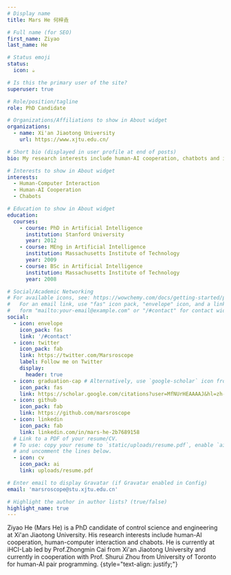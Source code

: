 ```yaml
---
# Display name
title: Mars He 何梓垚

# Full name (for SEO)
first_name: Ziyao
last_name: He

# Status emoji
status:
  icon: ☕️

# Is this the primary user of the site?
superuser: true

# Role/position/tagline
role: PhD Candidate

# Organizations/Affiliations to show in About widget
organizations:
  - name: Xi'an Jiaotong University
    url: https://www.xjtu.edu.cn/

# Short bio (displayed in user profile at end of posts)
bio: My research interests include human-AI cooperation, chatbots and interacive coding.

# Interests to show in About widget
interests:
  - Human-Computer Interaction
  - Human-AI Cooperation
  - Chabots

# Education to show in About widget
education:
  courses:
    - course: PhD in Artificial Intelligence
      institution: Stanford University
      year: 2012
    - course: MEng in Artificial Intelligence
      institution: Massachusetts Institute of Technology
      year: 2009
    - course: BSc in Artificial Intelligence
      institution: Massachusetts Institute of Technology
      year: 2008

# Social/Academic Networking
# For available icons, see: https://wowchemy.com/docs/getting-started/page-builder/#icons
#   For an email link, use "fas" icon pack, "envelope" icon, and a link in the
#   form "mailto:your-email@example.com" or "/#contact" for contact widget.
social:
  - icon: envelope
    icon_pack: fas
    link: '/#contact'
  - icon: twitter
    icon_pack: fab
    link: https://twitter.com/Marsroscope
    label: Follow me on Twitter
    display:
      header: true
  - icon: graduation-cap # Alternatively, use `google-scholar` icon from `ai` icon pack
    icon_pack: fas
    link: https://scholar.google.com/citations?user=MfNUrHEAAAAJ&hl=zh-CN&oi=ao
  - icon: github
    icon_pack: fab
    link: https://github.com/marsroscope
  - icon: linkedin
    icon_pack: fab
    link: linkedin.com/in/mars-he-2b7689158
  # Link to a PDF of your resume/CV.
  # To use: copy your resume to `static/uploads/resume.pdf`, enable `ai` icons in `params.yaml`,
  # and uncomment the lines below.
  - icon: cv
    icon_pack: ai
    link: uploads/resume.pdf

# Enter email to display Gravatar (if Gravatar enabled in Config)
email: 'marsroscope@stu.xjtu.edu.cn'

# Highlight the author in author lists? (true/false)
highlight_name: true
---
```


Ziyao He (Mars He) is a PhD candidate of control science and engineering at Xi'an Jiaotong University. His research interests include human-AI cooperation, human-computer interaction and chabots. He is currently at iHCI-Lab led by Prof.Zhongmin Cai from Xi'an Jiaotong University and currently in cooperation with Prof. Shurui Zhou from University of Toronto for human-AI pair programming.
{style="text-align: justify;"}
